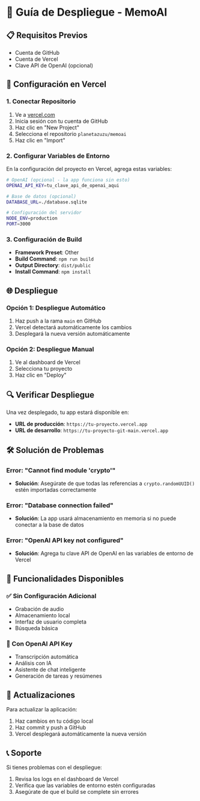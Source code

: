 # 🚀 Guía de Despliegue - MemoAI

## 📋 Requisitos Previos

- Cuenta de GitHub
- Cuenta de Vercel
- Clave API de OpenAI (opcional)

## 🔧 Configuración en Vercel

### 1. **Conectar Repositorio**
1. Ve a [vercel.com](https://vercel.com)
2. Inicia sesión con tu cuenta de GitHub
3. Haz clic en "New Project"
4. Selecciona el repositorio `planetazuzu/memoai`
5. Haz clic en "Import"

### 2. **Configurar Variables de Entorno**
En la configuración del proyecto en Vercel, agrega estas variables:

```bash
# OpenAI (opcional - la app funciona sin esto)
OPENAI_API_KEY=tu_clave_api_de_openai_aqui

# Base de datos (opcional)
DATABASE_URL=./database.sqlite

# Configuración del servidor
NODE_ENV=production
PORT=3000
```

### 3. **Configuración de Build**
- **Framework Preset**: Other
- **Build Command**: `npm run build`
- **Output Directory**: `dist/public`
- **Install Command**: `npm install`

## 🌐 Despliegue

### Opción 1: Despliegue Automático
1. Haz push a la rama `main` en GitHub
2. Vercel detectará automáticamente los cambios
3. Desplegará la nueva versión automáticamente

### Opción 2: Despliegue Manual
1. Ve al dashboard de Vercel
2. Selecciona tu proyecto
3. Haz clic en "Deploy"

## 🔍 Verificar Despliegue

Una vez desplegado, tu app estará disponible en:
- **URL de producción**: `https://tu-proyecto.vercel.app`
- **URL de desarrollo**: `https://tu-proyecto-git-main.vercel.app`

## 🛠️ Solución de Problemas

### Error: "Cannot find module 'crypto'"
- **Solución**: Asegúrate de que todas las referencias a `crypto.randomUUID()` estén importadas correctamente

### Error: "Database connection failed"
- **Solución**: La app usará almacenamiento en memoria si no puede conectar a la base de datos

### Error: "OpenAI API key not configured"
- **Solución**: Agrega tu clave API de OpenAI en las variables de entorno de Vercel

## 📱 Funcionalidades Disponibles

### ✅ Sin Configuración Adicional
- Grabación de audio
- Almacenamiento local
- Interfaz de usuario completa
- Búsqueda básica

### 🔧 Con OpenAI API Key
- Transcripción automática
- Análisis con IA
- Asistente de chat inteligente
- Generación de tareas y resúmenes

## 🔄 Actualizaciones

Para actualizar la aplicación:
1. Haz cambios en tu código local
2. Haz commit y push a GitHub
3. Vercel desplegará automáticamente la nueva versión

## 📞 Soporte

Si tienes problemas con el despliegue:
1. Revisa los logs en el dashboard de Vercel
2. Verifica que las variables de entorno estén configuradas
3. Asegúrate de que el build se complete sin errores

